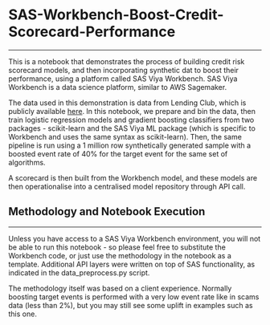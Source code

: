 # SAS-Workbench-Boost-Credit-Scorecard-Performance
---

This is a notebook that demonstrates the process of building credit risk scorecard models, and then incorporating synthetic dat to boost their performance, using a platform called SAS Viya Workbench. SAS Viya Workbench is a data science platform, similar to AWS Sagemaker.

The data used in this demonstration is data from Lending Club, which is publicly available [here](https://www.kaggle.com/datasets/itssuru/loan-data). In this notebook, we prepare and bin the data, then train logistic regression models and gradient boosting classifiers from two packages - scikit-learn and the SAS Viya ML package (which is specific to Workbench and uses the same syntax as scikit-learn). Then, the same pipeline is run using a 1 million row synthetically generated sample with a boosted event rate of 40% for the target event for the same set of algorithms.

A scorecard is then built from the Workbench model, and these models are then operationalise into a centralised model repository through API call.


## Methodology and Notebook Execution
---

Unless you have access to a SAS Viya Workbench environment, you will not be able to run this notebook - so please feel free to substitute the Workbench code, or just use the methodology in the notebook as a template. Additional API layers were written on top of SAS functionality, as indicated in the data_preprocess.py script.

The methodology itself was based on a client experience. Normally boosting target events is performed with a very low event rate like in scams data (less than 2%), but you may still see some uplift in examples such as this one.
